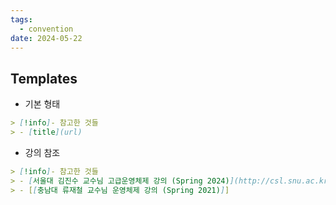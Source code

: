 ```yaml
---
tags:
  - convention
date: 2024-05-22
---
```

## Templates

- 기본 형태

```markdown
> [!info]- 참고한 것들
> - [title](url)
```

- 강의 참조

```markdown
> [!info]- 참고한 것들
> - [서울대 김진수 교수님 고급운영체제 강의 (Spring 2024)](http://csl.snu.ac.kr/courses/4190.568/2024-1/)
> - [[충남대 류재철 교수님 운영체제 강의 (Spring 2021)]]
```
